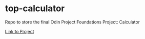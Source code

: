 # top-calculator

Repo to store the final Odin Project Foundations Project: Calculator

[Link to Project](https://www.theodinproject.com/lessons/foundations-calculator)